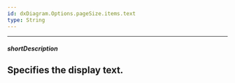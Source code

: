 ```yaml
---
id: dxDiagram.Options.pageSize.items.text
type: String
---
```

---
##### shortDescription
Specifies the display text.
---
